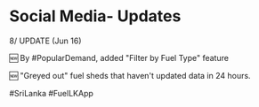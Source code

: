 # Social Media- Updates

8/ UPDATE (Jun 16)

🆕  By #PopularDemand, added "Filter by Fuel Type" feature

🆕 "Greyed out" fuel sheds that haven't updated data in 24 hours.

#SriLanka #FuelLKApp
